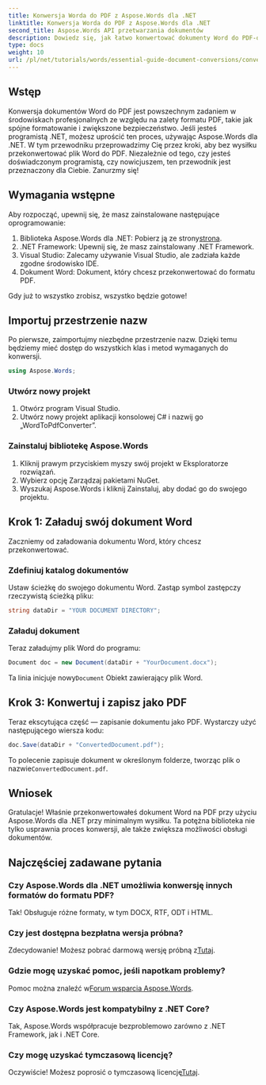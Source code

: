 ```yaml
---
title: Konwersja Worda do PDF z Aspose.Words dla .NET
linktitle: Konwersja Worda do PDF z Aspose.Words dla .NET
second_title: Aspose.Words API przetwarzania dokumentów
description: Dowiedz się, jak łatwo konwertować dokumenty Word do PDF-ów za pomocą Aspose.Words dla .NET. Ten samouczek krok po kroku obejmuje podstawowe wymagania wstępne, konfigurację projektu i implementację kodu.
type: docs
weight: 10
url: /pl/net/tutorials/words/essential-guide-document-conversions/convert-word-to-pdf/
---
```

## Wstęp

Konwersja dokumentów Word do PDF jest powszechnym zadaniem w środowiskach profesjonalnych ze względu na zalety formatu PDF, takie jak spójne formatowanie i zwiększone bezpieczeństwo. Jeśli jesteś programistą .NET, możesz uprościć ten proces, używając Aspose.Words dla .NET. W tym przewodniku przeprowadzimy Cię przez kroki, aby bez wysiłku przekonwertować plik Word do PDF. Niezależnie od tego, czy jesteś doświadczonym programistą, czy nowicjuszem, ten przewodnik jest przeznaczony dla Ciebie. Zanurzmy się!

## Wymagania wstępne

Aby rozpocząć, upewnij się, że masz zainstalowane następujące oprogramowanie:

1.  Biblioteka Aspose.Words dla .NET: Pobierz ją ze strony[strona](https://releases.aspose.com/words/net/).
2. .NET Framework: Upewnij się, że masz zainstalowany .NET Framework.
3. Visual Studio: Zalecamy używanie Visual Studio, ale zadziała każde zgodne środowisko IDE.
4. Dokument Word: Dokument, który chcesz przekonwertować do formatu PDF.

Gdy już to wszystko zrobisz, wszystko będzie gotowe!

## Importuj przestrzenie nazw

Po pierwsze, zaimportujmy niezbędne przestrzenie nazw. Dzięki temu będziemy mieć dostęp do wszystkich klas i metod wymaganych do konwersji.

```csharp
using Aspose.Words;
```

### Utwórz nowy projekt

1. Otwórz program Visual Studio.
2. Utwórz nowy projekt aplikacji konsolowej C# i nazwij go „WordToPdfConverter”.

### Zainstaluj bibliotekę Aspose.Words

1. Kliknij prawym przyciskiem myszy swój projekt w Eksploratorze rozwiązań.
2. Wybierz opcję Zarządzaj pakietami NuGet.
3. Wyszukaj Aspose.Words i kliknij Zainstaluj, aby dodać go do swojego projektu.

## Krok 1: Załaduj swój dokument Word

Zaczniemy od załadowania dokumentu Word, który chcesz przekonwertować.

### Zdefiniuj katalog dokumentów

Ustaw ścieżkę do swojego dokumentu Word. Zastąp symbol zastępczy rzeczywistą ścieżką pliku:

```csharp
string dataDir = "YOUR DOCUMENT DIRECTORY";
```

### Załaduj dokument

Teraz załadujmy plik Word do programu:

```csharp
Document doc = new Document(dataDir + "YourDocument.docx");
```

 Ta linia inicjuje nowy`Document` Obiekt zawierający plik Word.

## Krok 3: Konwertuj i zapisz jako PDF

Teraz ekscytująca część — zapisanie dokumentu jako PDF. Wystarczy użyć następującego wiersza kodu:

```csharp
doc.Save(dataDir + "ConvertedDocument.pdf");
```

 To polecenie zapisuje dokument w określonym folderze, tworząc plik o nazwie`ConvertedDocument.pdf`.

## Wniosek

Gratulacje! Właśnie przekonwertowałeś dokument Word na PDF przy użyciu Aspose.Words dla .NET przy minimalnym wysiłku. Ta potężna biblioteka nie tylko usprawnia proces konwersji, ale także zwiększa możliwości obsługi dokumentów. 

## Najczęściej zadawane pytania

### Czy Aspose.Words dla .NET umożliwia konwersję innych formatów do formatu PDF?

Tak! Obsługuje różne formaty, w tym DOCX, RTF, ODT i HTML.

### Czy jest dostępna bezpłatna wersja próbna?

 Zdecydowanie! Możesz pobrać darmową wersję próbną z[Tutaj](https://releases.aspose.com/).

### Gdzie mogę uzyskać pomoc, jeśli napotkam problemy?

 Pomoc można znaleźć w[Forum wsparcia Aspose.Words](https://forum.aspose.com/c/words/8).

### Czy Aspose.Words jest kompatybilny z .NET Core?

Tak, Aspose.Words współpracuje bezproblemowo zarówno z .NET Framework, jak i .NET Core.

### Czy mogę uzyskać tymczasową licencję?

 Oczywiście! Możesz poprosić o tymczasową licencję[Tutaj](https://purchase.conholdate.com/temporary-license/).